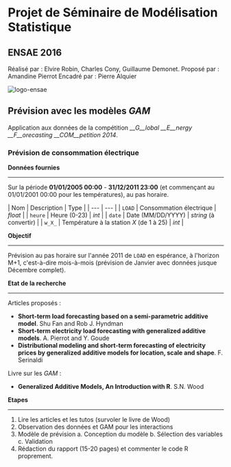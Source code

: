 # Projet de Séminaire de Modélisation Statistique 
## ENSAE 2016

Réalisé par : Elvire Robin, Charles Cony, Guillaume Demonet.
Proposé par : Amandine Pierrot
Encadré par : Pierre Alquier

![logo-ensae](https://upload.wikimedia.org/wikipedia/commons/2/22/ENSAE_logo_developpe.jpg)

## Prévision avec les modèles _GAM_

Application aux données de la compétition *__G__lobal __E__nergy __F__orecasting __COM__petition 2014*.

### Prévision de consommation électrique

__Données fournies__
****

Sur la période __01/01/2005 00:00__ - __31/12/2011 23:00__ (et commençant au 01/01/2001 00:00 pour les températures), au pas horaire.

| Nom | Description | Type |
| --- | --- |
| `LOAD` | Consommation électrique | _float_ |
| `heure` | Heure (0-23) | _int_ |
| `date` | Date (MM/DD/YYYY) | _string_ (à convertir) |
| `w_X_` | Température à la station _X_ (de 1 à 25) | _int_ |

__Objectif__
****

Prévision au pas horaire sur l'année 2011 de `LOAD` en espérance, à l'horizon M+1, c'est-à-dire mois-à-mois (prévision de Janvier avec données jusque Décembre complet).

__Etat de la recherche__
****

Articles proposés :
+ __Short-term load forecasting based on a
semi-parametric additive model__. Shu Fan and Rob J. Hyndman
+ __Short-term electricity load forecasting with
generalized additive models__. A. Pierrot and Y. Goude
+ __Distributional modeling and short-term forecasting of electricity
prices by generalized additive models for location, scale and shape__. F. Serinaldi

Livre sur les _GAM_ :
+ __Generalized Additive Models, An Introduction with R__. S.N. Wood

__Etapes__
****

1. Lire les articles et les tutos (survoler le livre de Wood)
2. Observation des données et GAM pour les interactions
3. Modèle de prévision
    a. Conception du modèle
    b. Sélection des variables
    c. Validation
4. Rédaction du rapport (15-20 pages) et commenter le code R proprement.

